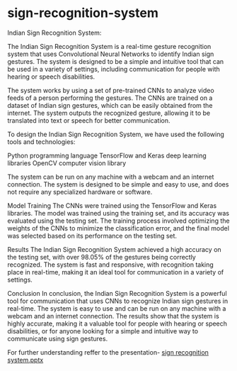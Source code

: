 # sign-recognition-system

Indian Sign Recognition System:

The Indian Sign Recognition System is a real-time gesture recognition system that uses Convolutional Neural Networks to identify Indian sign gestures. The system is designed to be a simple and intuitive tool that can be used in a variety of settings, including communication for people with hearing or speech disabilities.

The system works by using a set of pre-trained CNNs to analyze video feeds of a person performing the gestures. The CNNs are trained on a dataset of Indian sign gestures, which can be easily obtained from the internet. The system outputs the recognized gesture, allowing it to be translated into text or speech for better communication.

To design the Indian Sign Recognition System, we have used the following tools and technologies:

Python programming language
TensorFlow and Keras deep learning libraries
OpenCV computer vision library

The system can be run on any machine with a webcam and an internet connection. The system is designed to be simple and easy to use, and does not require any specialized hardware or software.

Model Training
The CNNs were trained using the TensorFlow and Keras libraries. The model was trained using the training set, and its accuracy was evaluated using the testing set. The training process involved optimizing the weights of the CNNs to minimize the classification error, and the final model was selected based on its performance on the testing set.

Results
The Indian Sign Recognition System achieved a high accuracy on the testing set, with over 98.05% of the gestures being correctly recognized. The system is fast and responsive, with recognition taking place in real-time, making it an ideal tool for communication in a variety of settings.

Conclusion
In conclusion, the Indian Sign Recognition System is a powerful tool for communication that uses CNNs to recognize Indian sign gestures in real-time. The system is easy to use and can be run on any machine with a webcam and an internet connection. The results show that the system is highly accurate, making it a valuable tool for people with hearing or speech disabilities, or for anyone looking for a simple and intuitive way to communicate using sign gestures.

For further understanding reffer to the presentation-  [sign recognition system.pptx](https://github.com/anupriyaC2957/sign-recognition-system/files/10713727/sign.recognition.system.pptx)

